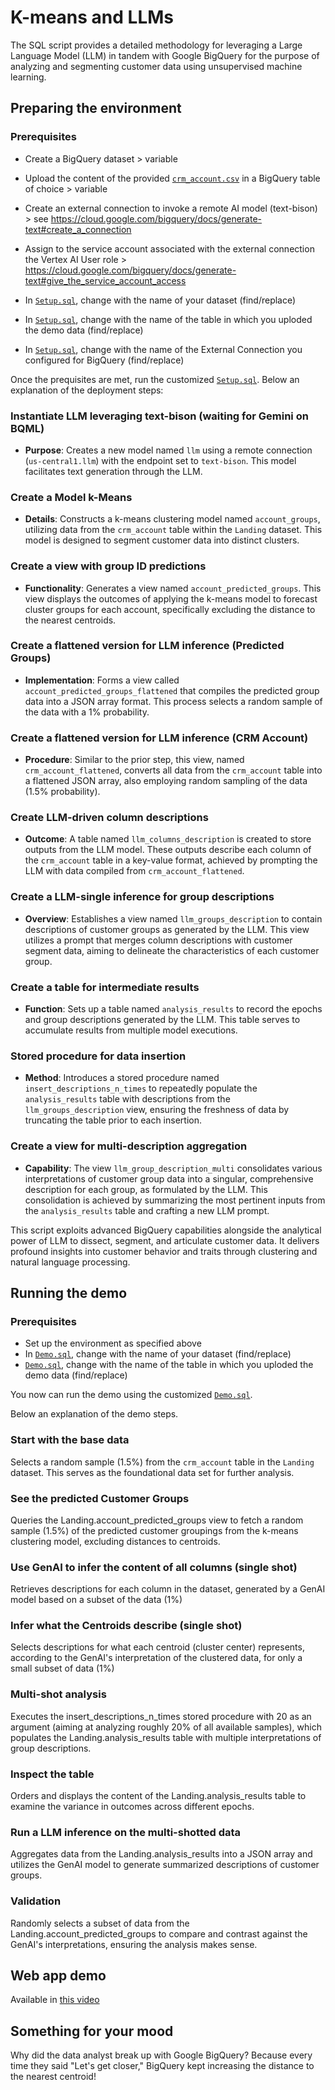 # K-means and LLMs

The SQL script provides a detailed methodology for leveraging a Large Language Model (LLM) in tandem with Google BigQuery for the purpose of analyzing and segmenting customer data using unsupervised machine learning. 

## Preparing the environment

### Prerequisites
- Create a BigQuery dataset > variable <YourDataset>

- Upload the content of the provided [`crm_account.csv`](https://github.com/andrewankenobi/CustomerInsightAI/blob/main/crm_account) in a BigQuery table of choice > variable <YourBaseTable>
- Create an external connection to invoke a remote AI model (text-bison) > see https://cloud.google.com/bigquery/docs/generate-text#create_a_connection 
- Assign to the service account associated with the external connection the Vertex AI User role > https://cloud.google.com/bigquery/docs/generate-text#give_the_service_account_access 

- In [`Setup.sql`](https://github.com/andrewankenobi/CustomerInsightAI/blob/main/Setup.sql), change <YourDataset> with the name of your dataset (find/replace)
- In [`Setup.sql`](https://github.com/andrewankenobi/CustomerInsightAI/blob/main/Setup.sql), change <YourBaseTable> with the name of the table in which you uploded the demo data (find/replace)
- In [`Setup.sql`](https://github.com/andrewankenobi/CustomerInsightAI/blob/main/Setup.sql), change <YourConnection> with the name of the External Connection you configured for BigQuery (find/replace)

Once the prequisites are met, run the customized [`Setup.sql`](https://github.com/andrewankenobi/CustomerInsightAI/blob/main/Setup.sql). Below an explanation of the deployment steps:

### Instantiate LLM leveraging text-bison (waiting for Gemini on BQML)
- **Purpose**: Creates a new model named `llm` using a remote connection (`us-central1.llm`) with the endpoint set to `text-bison`. This model facilitates text generation through the LLM.

### Create a Model k-Means
- **Details**: Constructs a k-means clustering model named `account_groups`, utilizing data from the `crm_account` table within the `Landing` dataset. This model is designed to segment customer data into distinct clusters.

### Create a view with group ID predictions
- **Functionality**: Generates a view named `account_predicted_groups`. This view displays the outcomes of applying the k-means model to forecast cluster groups for each account, specifically excluding the distance to the nearest centroids.

### Create a flattened version for LLM inference (Predicted Groups)
- **Implementation**: Forms a view called `account_predicted_groups_flattened` that compiles the predicted group data into a JSON array format. This process selects a random sample of the data with a 1% probability.

### Create a flattened version for LLM inference (CRM Account)
- **Procedure**: Similar to the prior step, this view, named `crm_account_flattened`, converts all data from the `crm_account` table into a flattened JSON array, also employing random sampling of the data (1.5% probability).

### Create LLM-driven column descriptions
- **Outcome**: A table named `llm_columns_description` is created to store outputs from the LLM model. These outputs describe each column of the `crm_account` table in a key-value format, achieved by prompting the LLM with data compiled from `crm_account_flattened`.

### Create a LLM-single inference for group descriptions
- **Overview**: Establishes a view named `llm_groups_description` to contain descriptions of customer groups as generated by the LLM. This view utilizes a prompt that merges column descriptions with customer segment data, aiming to delineate the characteristics of each customer group.

### Create a table for intermediate results
- **Function**: Sets up a table named `analysis_results` to record the epochs and group descriptions generated by the LLM. This table serves to accumulate results from multiple model executions.

### Stored procedure for data insertion
- **Method**: Introduces a stored procedure named `insert_descriptions_n_times` to repeatedly populate the `analysis_results` table with descriptions from the `llm_groups_description` view, ensuring the freshness of data by truncating the table prior to each insertion.

### Create a view for multi-description aggregation
- **Capability**: The view `llm_group_description_multi` consolidates various interpretations of customer group data into a singular, comprehensive description for each group, as formulated by the LLM. This consolidation is achieved by summarizing the most pertinent inputs from the `analysis_results` table and crafting a new LLM prompt.

This script exploits advanced BigQuery capabilities alongside the analytical power of LLM to dissect, segment, and articulate customer data. It delivers profound insights into customer behavior and traits through clustering and natural language processing.

## Running the demo

### Prerequisites
- Set up the environment as specified above
- In [`Demo.sql`](https://github.com/andrewankenobi/CustomerInsightAI/blob/main/Demo.sql), change <YourDataset> with the name of your dataset (find/replace)
- [`Demo.sql`](https://github.com/andrewankenobi/CustomerInsightAI/blob/main/Demo.sql), change <YourBaseTable> with the name of the table in which you uploded the demo data (find/replace)

You now can run the demo using the customized [`Demo.sql`](https://github.com/andrewankenobi/CustomerInsightAI/blob/main/Demo.sql).

Below an explanation of the demo steps. 

### Start with the base data
Selects a random sample (1.5%) from the `crm_account` table in the `Landing` dataset. This serves as the foundational data set for further analysis.

### See the predicted Customer Groups
Queries the Landing.account_predicted_groups view to fetch a random sample (1.5%) of the predicted customer groupings from the k-means clustering model, excluding distances to centroids.

### Use GenAI to infer the content of all columns (single shot)
Retrieves descriptions for each column in the dataset, generated by a GenAI model based on a subset of the data (1%)

### Infer what the Centroids describe (single shot)
Selects descriptions for what each centroid (cluster center) represents, according to the GenAI's interpretation of the clustered data, for only a small subset of data (1%)

### Multi-shot analysis
Executes the insert_descriptions_n_times stored procedure with 20 as an argument (aiming at analyzing roughly 20% of all available samples), which populates the Landing.analysis_results table with multiple interpretations of group descriptions.

### Inspect the table
Orders and displays the content of the Landing.analysis_results table to examine the variance in outcomes across different epochs.

### Run a LLM inference on the multi-shotted data
Aggregates data from the Landing.analysis_results into a JSON array and utilizes the GenAI model to generate summarized descriptions of customer groups.

### Validation 
Randomly selects a subset of data from the Landing.account_predicted_groups to compare and contrast against the GenAI's interpretations, ensuring the analysis makes sense.

## Web app demo
Available in [this video](https://www.youtube.com/watch?v=a13xKJgH3RQ)

## Something for your mood
Why did the data analyst break up with Google BigQuery?
Because every time they said "Let's get closer," BigQuery kept increasing the distance to the nearest centroid!




